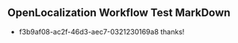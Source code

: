 ## OpenLocalization Workflow Test MarkDown
* f3b9af08-ac2f-46d3-aec7-0321230169a8 thanks!

<!--HONumber=Jul16_HO2-->


